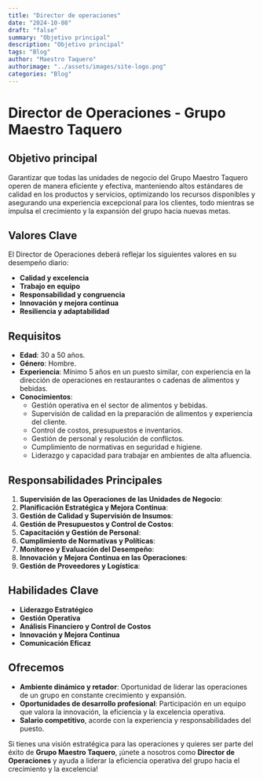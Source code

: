 ```yaml
---
title: "Director de operaciones"
date: "2024-10-08"
draft: "false"
summary: "Objetivo principal"
description: "Objetivo principal"
tags: "Blog"
author: "Maestro Taquero"
authorimage: "../assets/images/site-logo.png"
categories: "Blog"
---
```

# Director de Operaciones - Grupo Maestro Taquero

## Objetivo principal

Garantizar que todas las unidades de negocio del Grupo Maestro Taquero operen de manera eficiente y efectiva, manteniendo altos estándares de calidad en los productos y servicios, optimizando los recursos disponibles y asegurando una experiencia excepcional para los clientes, todo mientras se impulsa el crecimiento y la expansión del grupo hacia nuevas metas.

## Valores Clave

El Director de Operaciones deberá reflejar los siguientes valores en su desempeño diario:
- **Calidad y excelencia**
- **Trabajo en equipo**
- **Responsabilidad y congruencia**
- **Innovación y mejora continua**
- **Resiliencia y adaptabilidad**

## Requisitos

- **Edad**: 30 a 50 años.
- **Género**: Hombre.
- **Experiencia**: Mínimo 5 años en un puesto similar, con experiencia en la dirección de operaciones en restaurantes o cadenas de alimentos y bebidas.
- **Conocimientos**:
  - Gestión operativa en el sector de alimentos y bebidas.
  - Supervisión de calidad en la preparación de alimentos y experiencia del cliente.
  - Control de costos, presupuestos e inventarios.
  - Gestión de personal y resolución de conflictos.
  - Cumplimiento de normativas en seguridad e higiene.
  - Liderazgo y capacidad para trabajar en ambientes de alta afluencia.

## Responsabilidades Principales

1. **Supervisión de las Operaciones de las Unidades de Negocio**:
2. **Planificación Estratégica y Mejora Continua**:
3. **Gestión de Calidad y Supervisión de Insumos**:
4. **Gestión de Presupuestos y Control de Costos**:
5. **Capacitación y Gestión de Personal**:
6. **Cumplimiento de Normativas y Políticas**:
7. **Monitoreo y Evaluación del Desempeño**:
8. **Innovación y Mejora Continua en las Operaciones**:
9. **Gestión de Proveedores y Logística**:

## Habilidades Clave

- **Liderazgo Estratégico**
- **Gestión Operativa**
- **Análisis Financiero y Control de Costos**
- **Innovación y Mejora Continua**
- **Comunicación Eficaz**
## Ofrecemos

- **Ambiente dinámico y retador**: Oportunidad de liderar las operaciones de un grupo en constante crecimiento y expansión.
- **Oportunidades de desarrollo profesional**: Participación en un equipo que valora la innovación, la eficiencia y la excelencia operativa.
- **Salario competitivo**, acorde con la experiencia y responsabilidades del puesto.

Si tienes una visión estratégica para las operaciones y quieres ser parte del éxito de **Grupo Maestro Taquero**, ¡únete a nosotros como **Director de Operaciones** y ayuda a liderar la eficiencia operativa del grupo hacia el crecimiento y la excelencia!